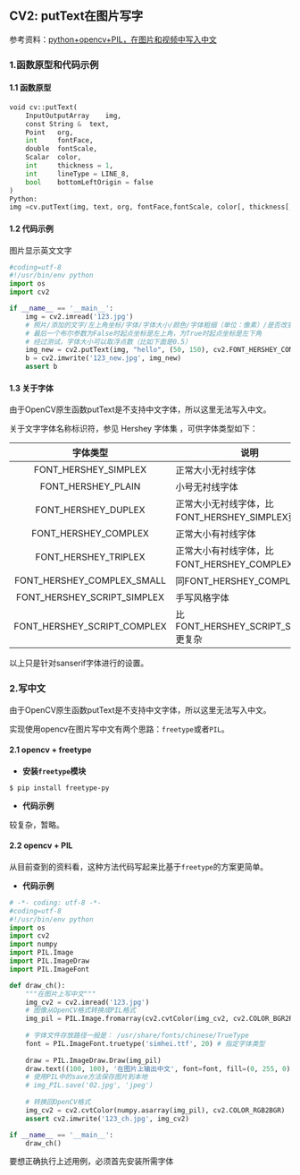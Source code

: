 ## CV2: putText在图片写字

参考资料：[python+opencv+PIL，在图片和视频中写入中文](https://blog.csdn.net/wyx100/article/details/80412101)

### 1.函数原型和代码示例

#### 1.1 函数原型

```python
void cv::putText(
    InputOutputArray    img,
    const String &  text,
    Point   org,
    int     fontFace,
    double  fontScale,
    Scalar  color,
    int     thickness = 1,
    int     lineType = LINE_8,
    bool    bottomLeftOrigin = false 
)       
Python:
img =cv.putText(img, text, org, fontFace,fontScale, color[, thickness[, lineType[, bottomLeftOrigin]]])
```

#### 1.2 代码示例

图片显示英文文字

```python
#coding=utf-8
#!/usr/bin/env python
import os
import cv2

if __name__ == '__main__':
    img = cv2.imread('123.jpg')
    # 照片/添加的文字/左上角坐标/字体/字体大小/颜色/字体粗细（单位：像素）/是否改变默认起点
    # 最后一个布尔参数为False时起点坐标是左上角，为True时起点坐标是左下角
    # 经过测试，字体大小可以取浮点数（比如下面是0.5）
    img_new = cv2.putText(img, "hello", (50, 150), cv2.FONT_HERSHEY_COMPLEX, 0.5, (0,255, 0), 1, False) 
    b = cv2.imwrite('123_new.jpg', img_new)
    assert b
```

#### 1.3 关于字体

由于OpenCV原生函数putText是不支持中文字体，所以这里无法写入中文。

关于文字字体名称标识符，参见 Hershey 字体集 ，可供字体类型如下：

| 字体类型 | 说明 |
| :---: | --- |
| FONT_HERSHEY_SIMPLEX | 正常大小无衬线字体 |
| FONT_HERSHEY_PLAIN | 小号无衬线字体 |
| FONT_HERSHEY_DUPLEX | 正常大小无衬线字体，比FONT_HERSHEY_SIMPLEX更复杂 |
| FONT_HERSHEY_COMPLEX | 正常大小有衬线字体 |
| FONT_HERSHEY_TRIPLEX | 正常大小有衬线字体，比FONT_HERSHEY_COMPLEX更复杂
| FONT_HERSHEY_COMPLEX_SMALL | 同FONT_HERSHEY_COMPLEX |
| FONT_HERSHEY_SCRIPT_SIMPLEX | 手写风格字体 |
| FONT_HERSHEY_SCRIPT_COMPLEX | 比FONT_HERSHEY_SCRIPT_SIMPLEX 更复杂 |

以上只是针对sanserif字体进行的设置。

### 2.写中文

由于OpenCV原生函数putText是不支持中文字体，所以这里无法写入中文。

实现使用opencv在图片写中文有两个思路：`freetype`或者`PIL`。

#### 2.1 opencv + freetype

* **安装`freetype`模块**

```shell
$ pip install freetype-py
```

* **代码示例**

较复杂，暂略。

#### 2.2 opencv + PIL

从目前查到的资料看，这种方法代码写起来比基于`freetype`的方案更简单。

* **代码示例**

```python
# -*- coding: utf-8 -*-
#coding=utf-8
#!/usr/bin/env python
import os
import cv2
import numpy
import PIL.Image
import PIL.ImageDraw
import PIL.ImageFont

def draw_ch():
    """在图片上写中文"""
    img_cv2 = cv2.imread('123.jpg')
    # 图像从OpenCV格式转换成PIL格式
    img_pil = PIL.Image.fromarray(cv2.cvtColor(img_cv2, cv2.COLOR_BGR2RGB))
 
    # 字体文件存放路径一般是： /usr/share/fonts/chinese/TrueType
    font = PIL.ImageFont.truetype('simhei.ttf', 20) # 指定字体类型
 
    draw = PIL.ImageDraw.Draw(img_pil)
    draw.text((100, 100), '在图片上输出中文', font=font, fill=(0, 255, 0))
    # 使用PIL中的save方法保存图片到本地
    # img_PIL.save('02.jpg', 'jpeg')
 
    # 转换回OpenCV格式
    img_cv2 = cv2.cvtColor(numpy.asarray(img_pil), cv2.COLOR_RGB2BGR)
    assert cv2.imwrite('123_ch.jpg', img_cv2)

if __name__ == '__main__':
    draw_ch()
```

要想正确执行上述用例，必须首先安装所需字体









 
